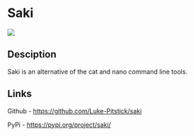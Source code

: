 # Saki

![](https://www.beardsleyzoo.org/uploads/1/2/4/2/124214186/245_orig.jpg)

## Desciption

Saki is an alternative of the cat and nano command line tools.

## Links

Github - https://github.com/Luke-Pitstick/saki

PyPi - https://pypi.org/project/saki/


